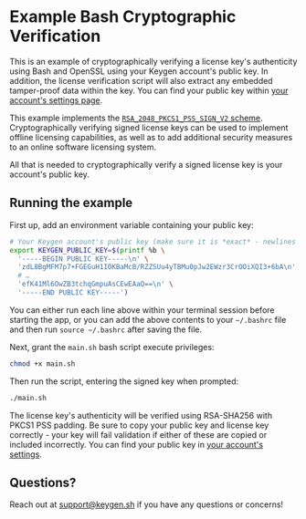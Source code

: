 # Example Bash Cryptographic Verification

This is an example of cryptographically verifying a license key's authenticity
using Bash and OpenSSL using your Keygen account's public key. In addition, the
license verification script will also extract any embedded tamper-proof data
within the key. You can find your public key within [your account's settings page](https://app.keygen.sh/settings).

This example implements the [`RSA_2048_PKCS1_PSS_SIGN_V2` scheme](https://keygen.sh/docs/api/#policies-create-attrs-scheme).
Cryptographically verifying signed license keys can be used to implement
offline licensing capabilities, as well as to add additional security measures
to an online software licensing system.

All that is needed to cryptographically verify a signed license key is
your account's public key.

## Running the example

First up, add an environment variable containing your public key:
```bash
# Your Keygen account's public key (make sure it is *exact* - newlines and all)
export KEYGEN_PUBLIC_KEY=$(printf %b \
  '-----BEGIN PUBLIC KEY-----\n' \
  'zdL8BgMFM7p7+FGEGuH1I0KBaMcB/RZZSUu4yTBMu0pJw2EWzr3CrOOiXQI3+6bA\n' \
  # …
  'efK41Ml6OwZB3tchqGmpuAsCEwEAaQ==\n' \
  '-----END PUBLIC KEY-----')
```

You can either run each line above within your terminal session before
starting the app, or you can add the above contents to your `~/.bashrc`
file and then run `source ~/.bashrc` after saving the file.

Next, grant the `main.sh` bash script execute privileges:
```bash
chmod +x main.sh
```

Then run the script, entering the signed key when prompted:
```bash
./main.sh
```

The license key's authenticity will be verified using RSA-SHA256 with PKCS1
PSS padding. Be sure to copy your public key and license key correctly - your
key will fail validation if either of these are copied or included incorrectly.
You can find your public key in [your account's settings](https://app.keygen.sh/settings).

## Questions?

Reach out at [support@keygen.sh](mailto:support@keygen.sh) if you have any
questions or concerns!
